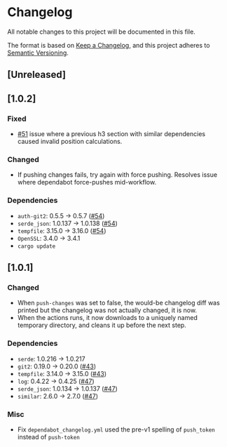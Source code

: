 # Changelog

All notable changes to this project will be documented in this file.

The format is based on [Keep a Changelog](https://keepachangelog.com/en/1.1.0/),
and this project adheres to [Semantic Versioning](https://semver.org/spec/v2.0.0.html).

## [Unreleased]

## [1.0.2]

### Fixed

- [#51](https://github.com/CramBL/dependabot-changelog-writer/issues/51) issue where a previous h3 section with similar dependencies caused invalid position calculations.

### Changed

- If pushing changes fails, try again with force pushing. Resolves issue where dependabot force-pushes mid-workflow.

### Dependencies

- `auth-git2`: 0.5.5 → 0.5.7 ([#54](https://github.com/CramBL/dependabot-changelog-writer/pull/54))
- `serde_json`: 1.0.137 → 1.0.138 ([#54](https://github.com/CramBL/dependabot-changelog-writer/pull/54))
- `tempfile`: 3.15.0 → 3.16.0 ([#54](https://github.com/CramBL/dependabot-changelog-writer/pull/54))
- `OpenSSL`: 3.4.0 → 3.4.1
- `cargo update` 

## [1.0.1]

### Changed

- When `push-changes` was set to false, the would-be changelog diff was printed but the changelog was not actually changed, it is now. 
- When the actions runs, it now downloads to a uniquely named temporary directory, and cleans it up before the next step.

### Dependencies

- `serde`: 1.0.216 → 1.0.217
- `git2`: 0.19.0 → 0.20.0 ([#43](https://github.com/CramBL/dependabot-changelog-writer/pull/43))
- `tempfile`: 3.14.0 → 3.15.0 ([#43](https://github.com/CramBL/dependabot-changelog-writer/pull/43))
- `log`: 0.4.22 → 0.4.25 ([#47](https://github.com/CramBL/dependabot-changelog-writer/pull/47))
- `serde_json`: 1.0.134 → 1.0.137 ([#47](https://github.com/CramBL/dependabot-changelog-writer/pull/47))
- `similar`: 2.6.0 → 2.7.0 ([#47](https://github.com/CramBL/dependabot-changelog-writer/pull/47))

### Misc

- Fix `dependabot_changelog.yml` used the pre-v1 spelling of `push_token` instead of `push-token`
